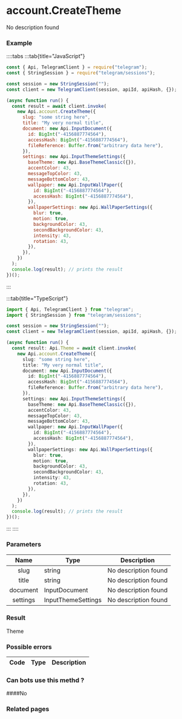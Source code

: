 # account.CreateTheme

No description found

### [](#example)Example

::::tabs
:::tab{title="JavaScript"}

```js
const { Api, TelegramClient } = require("telegram");
const { StringSession } = require("telegram/sessions");

const session = new StringSession("");
const client = new TelegramClient(session, apiId, apiHash, {});

(async function run() {
  const result = await client.invoke(
    new Api.account.CreateTheme({
      slug: "some string here",
      title: "My very normal title",
      document: new Api.InputDocument({
        id: BigInt("-4156887774564"),
        accessHash: BigInt("-4156887774564"),
        fileReference: Buffer.from("arbitrary data here"),
      }),
      settings: new Api.InputThemeSettings({
        baseTheme: new Api.BaseThemeClassic({}),
        accentColor: 43,
        messageTopColor: 43,
        messageBottomColor: 43,
        wallpaper: new Api.InputWallPaper({
          id: BigInt("-4156887774564"),
          accessHash: BigInt("-4156887774564"),
        }),
        wallpaperSettings: new Api.WallPaperSettings({
          blur: true,
          motion: true,
          backgroundColor: 43,
          secondBackgroundColor: 43,
          intensity: 43,
          rotation: 43,
        }),
      }),
    })
  );
  console.log(result); // prints the result
})();
```

:::

:::tab{title="TypeScript"}

```ts
import { Api, TelegramClient } from "telegram";
import { StringSession } from "telegram/sessions";

const session = new StringSession("");
const client = new TelegramClient(session, apiId, apiHash, {});

(async function run() {
  const result: Api.Theme = await client.invoke(
    new Api.account.CreateTheme({
      slug: "some string here",
      title: "My very normal title",
      document: new Api.InputDocument({
        id: BigInt("-4156887774564"),
        accessHash: BigInt("-4156887774564"),
        fileReference: Buffer.from("arbitrary data here"),
      }),
      settings: new Api.InputThemeSettings({
        baseTheme: new Api.BaseThemeClassic({}),
        accentColor: 43,
        messageTopColor: 43,
        messageBottomColor: 43,
        wallpaper: new Api.InputWallPaper({
          id: BigInt("-4156887774564"),
          accessHash: BigInt("-4156887774564"),
        }),
        wallpaperSettings: new Api.WallPaperSettings({
          blur: true,
          motion: true,
          backgroundColor: 43,
          secondBackgroundColor: 43,
          intensity: 43,
          rotation: 43,
        }),
      }),
    })
  );
  console.log(result); // prints the result
})();
```

:::
::::

### [](#parameters)Parameters

|   Name   | Type               | Description          |
| :------: | ------------------ | -------------------- |
|   slug   | string             | No description found |
|  title   | string             | No description found |
| document | InputDocument      | No description found |
| settings | InputThemeSettings | No description found |

### [](#result)Result

Theme

### [](#possible-errors)Possible errors

| Code | Type | Description |
| :--: | ---- | ----------- |

### [](#can-bots-use-this-method)Can bots use this methd ?

####No

### [](#related-pages)Related pages
